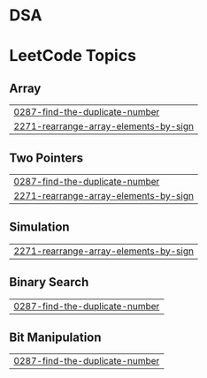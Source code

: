 # DSA
<!---LeetCode Topics Start-->
# LeetCode Topics
## Array
|  |
| ------- |
| [0287-find-the-duplicate-number](https://github.com/umaMaheshwarV/DSA/tree/master/0287-find-the-duplicate-number) |
| [2271-rearrange-array-elements-by-sign](https://github.com/umaMaheshwarV/DSA/tree/master/2271-rearrange-array-elements-by-sign) |
## Two Pointers
|  |
| ------- |
| [0287-find-the-duplicate-number](https://github.com/umaMaheshwarV/DSA/tree/master/0287-find-the-duplicate-number) |
| [2271-rearrange-array-elements-by-sign](https://github.com/umaMaheshwarV/DSA/tree/master/2271-rearrange-array-elements-by-sign) |
## Simulation
|  |
| ------- |
| [2271-rearrange-array-elements-by-sign](https://github.com/umaMaheshwarV/DSA/tree/master/2271-rearrange-array-elements-by-sign) |
## Binary Search
|  |
| ------- |
| [0287-find-the-duplicate-number](https://github.com/umaMaheshwarV/DSA/tree/master/0287-find-the-duplicate-number) |
## Bit Manipulation
|  |
| ------- |
| [0287-find-the-duplicate-number](https://github.com/umaMaheshwarV/DSA/tree/master/0287-find-the-duplicate-number) |
<!---LeetCode Topics End-->